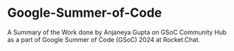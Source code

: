 # Google-Summer-of-Code
A Summary of the Work done by Anjaneya Gupta on GSoC Community Hub as a part of Google Summer of Code (GSoC) 2024 at Rocket.Chat. 
